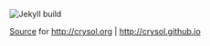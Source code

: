 ![Jekyll build](https://github.com/CRySoL/CRySoL.github.io/workflows/Jekyll%20build/badge.svg)

[Source](https://github.com/CRySoL/CRySoL.github.io/tree/master/source) for http://crysol.org | http://crysol.github.io
